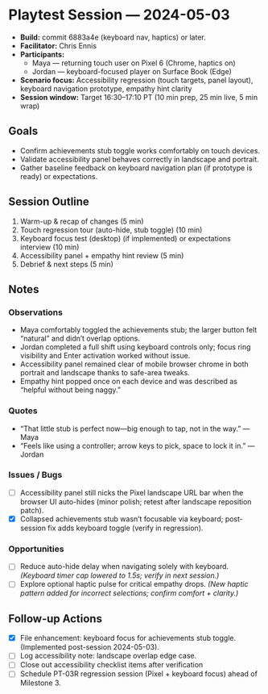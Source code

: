 # Playtest Session — 2024-05-03

- **Build:** commit 6883a4e (keyboard nav, haptics) or later.
- **Facilitator:** Chris Ennis
- **Participants:**
  - Maya — returning touch user on Pixel 6 (Chrome, haptics on)
  - Jordan — keyboard-focused player on Surface Book (Edge)
- **Scenario focus:** Accessibility regression (touch targets, panel layout), keyboard navigation prototype, empathy hint clarity
- **Session window:** Target 16:30–17:10 PT (10 min prep, 25 min live, 5 min wrap)

## Goals
- Confirm achievements stub toggle works comfortably on touch devices.
- Validate accessibility panel behaves correctly in landscape and portrait.
- Gather baseline feedback on keyboard navigation plan (if prototype is ready) or expectations.

## Session Outline
1. Warm-up & recap of changes (5 min)
2. Touch regression tour (auto-hide, stub toggle) (10 min)
3. Keyboard focus test (desktop) (if implemented) or expectations interview (10 min)
4. Accessibility panel + empathy hint review (5 min)
5. Debrief & next steps (5 min)

## Notes
### Observations
- Maya comfortably toggled the achievements stub; the larger button felt “natural” and didn’t overlap options.
- Jordan completed a full shift using keyboard controls only; focus ring visibility and Enter activation worked without issue.
- Accessibility panel remained clear of mobile browser chrome in both portrait and landscape thanks to safe-area tweaks.
- Empathy hint popped once on each device and was described as “helpful without being naggy.”

### Quotes
- “That little stub is perfect now—big enough to tap, not in the way.” — Maya
- “Feels like using a controller; arrow keys to pick, space to lock it in.” — Jordan

### Issues / Bugs
- [ ] Accessibility panel still nicks the Pixel landscape URL bar when the browser UI auto-hides (minor polish; retest after landscape reposition patch).
- [x] Collapsed achievements stub wasn’t focusable via keyboard; post-session fix adds keyboard toggle (verify in regression).

### Opportunities
- [ ] Reduce auto-hide delay when navigating solely with keyboard. *(Keyboard timer cap lowered to 1.5s; verify in next session.)*
- [ ] Explore optional haptic pulse for critical empathy drops. *(New haptic pattern added for incorrect selections; confirm comfort + clarity.)*

## Follow-up Actions
- [x] File enhancement: keyboard focus for achievements stub toggle. (Implemented post-session 2024-05-03).
- [ ] Log accessibility note: landscape overlap edge case.
- [ ] Close out accessibility checklist items after verification
- [ ] Schedule PT-03R regression session (Pixel + keyboard focus) ahead of Milestone 3.
